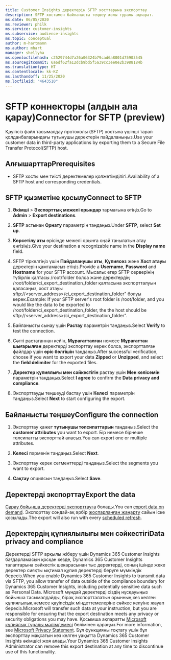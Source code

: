 ```yaml
---
title: Customer Insights деректерін SFTP хосттарына экспорттау
description: SFTP хостымен байланысты теңшеу жолы туралы ақпарат.
ms.date: 06/05/2020
ms.reviewer: philk
ms.service: customer-insights
ms.subservice: audience-insights
ms.topic: conceptual
author: m-hartmann
ms.author: mhart
manager: shellyha
ms.openlocfilehash: c2529744d7a26a06324b79cad6a8001d75903545
ms.sourcegitcommit: 6a6df62fa12dcb9bd5f5a39cc3ee0e2b3988184b
ms.translationtype: HT
ms.contentlocale: kk-KZ
ms.lasthandoff: 11/25/2020
ms.locfileid: "4643510"
---
```

# <a name="connector-for-sftp-preview"></a><span data-ttu-id="56de3-103">SFTP коннекторы (алдын ала қарау)</span><span class="sxs-lookup"><span data-stu-id="56de3-103">Connector for SFTP (preview)</span></span>

<span data-ttu-id="56de3-104">Қауіпсіз файл тасымалдау протоколы (SFTP) хостына үшінші тарап қолданбаларындағы тұтынушы деректерін пайдаланыңыз.</span><span class="sxs-lookup"><span data-stu-id="56de3-104">Use your customer data in third-party applications by exporting them to a Secure File Transfer Protocol(SFTP) host.</span></span>

## <a name="prerequisites"></a><span data-ttu-id="56de3-105">Алғышарттар</span><span class="sxs-lookup"><span data-stu-id="56de3-105">Prerequisites</span></span>

- <span data-ttu-id="56de3-106">SFTP хосты мен тиісті деректемелер қолжетімділігі.</span><span class="sxs-lookup"><span data-stu-id="56de3-106">Availability of a SFTP host and corresponding credentials.</span></span>

## <a name="connect-to-sftp"></a><span data-ttu-id="56de3-107">SFTP қызметіне қосылу</span><span class="sxs-lookup"><span data-stu-id="56de3-107">Connect to SFTP</span></span>

1. <span data-ttu-id="56de3-108">**Әкімші** > **Экспорттық межелі орындар** тармағына өтіңіз.</span><span class="sxs-lookup"><span data-stu-id="56de3-108">Go to **Admin** > **Export destinations**.</span></span>

1. <span data-ttu-id="56de3-109">**SFTP** астынан **Орнату** параметрін таңдаңыз.</span><span class="sxs-lookup"><span data-stu-id="56de3-109">Under **SFTP**, select **Set up**.</span></span>

1. <span data-ttu-id="56de3-110">**Көрсетілу аты** өрісінде межелі орынға оңай танылатын атау енгізіңіз.</span><span class="sxs-lookup"><span data-stu-id="56de3-110">Give your destination a recognizable name in the **Display name** field.</span></span>

1. <span data-ttu-id="56de3-111">SFTP тіркелгіңіз үшін **Пайдаланушы аты**, **Құпиясөз** және **Хост атауы** деректерін қамтамасыз етіңіз.</span><span class="sxs-lookup"><span data-stu-id="56de3-111">Provide a **Username**, **Password** and **Hostname** for your SFTP account.</span></span> <span data-ttu-id="56de3-112">Мысалы: егер SFTP серверінің түбірлік қалтасы /root/folder болса және деректердің /root/folder/ci_export_destination_folder қалтасына экспортталуын қаласаңыз, хост атауы sftp://<server_address>/ci_export_destination_folder" болуы керек.</span><span class="sxs-lookup"><span data-stu-id="56de3-112">Example: If your SFTP server's root folder is /root/folder, and you would like the data to be exported to /root/folder/ci_export_destination_folder, the the host should be sftp://<server_address>/ci_export_destination_folder".</span></span>

1. <span data-ttu-id="56de3-113">Байланысты сынау үшін **Растау** параметрін таңдаңыз.</span><span class="sxs-lookup"><span data-stu-id="56de3-113">Select **Verify** to test the connection.</span></span>

1. <span data-ttu-id="56de3-114">Сәтті растағаннан кейін, **Мұрағатталған** немесе **Мұрағаттан шығарылған** деректерді экспорттау керек болса, экспортталған файлдар үшін **өріс бөлгішін** таңдаңыз.</span><span class="sxs-lookup"><span data-stu-id="56de3-114">After successful verification, choose if you want to export your data **Zipped** or **Unzipped**, and select the **field delimiter** for the exported files.</span></span>

1. <span data-ttu-id="56de3-115">**Деректер құпиялығы мен сәйкестігін** растау үшін **Мен келісемін** параметрін таңдаңыз.</span><span class="sxs-lookup"><span data-stu-id="56de3-115">Select **I agree** to confirm the **Data privacy and compliance**.</span></span>

1. <span data-ttu-id="56de3-116">Экспорттауды теңшеуді бастау үшін **Келесі** параметрін таңдаңыз.</span><span class="sxs-lookup"><span data-stu-id="56de3-116">Select **Next** to start configuring the export.</span></span>

## <a name="configure-the-connection"></a><span data-ttu-id="56de3-117">Байланысты теңшеу</span><span class="sxs-lookup"><span data-stu-id="56de3-117">Configure the connection</span></span>

1. <span data-ttu-id="56de3-118">Экспорттау қажет **тұтынушы төлсипаттарын** таңдаңыз.</span><span class="sxs-lookup"><span data-stu-id="56de3-118">Select the **customer attributes** you want to export.</span></span> <span data-ttu-id="56de3-119">Бір немесе бірнеше төлсипатты экспорттай аласыз.</span><span class="sxs-lookup"><span data-stu-id="56de3-119">You can export one or multiple attributes.</span></span>

1. <span data-ttu-id="56de3-120">**Келесі** пәрменін таңдаңыз.</span><span class="sxs-lookup"><span data-stu-id="56de3-120">Select **Next**.</span></span>

1. <span data-ttu-id="56de3-121">Экспорттау керек сегменттерді таңдаңыз.</span><span class="sxs-lookup"><span data-stu-id="56de3-121">Select the segments you want to export.</span></span>

1. <span data-ttu-id="56de3-122">**Сақтау** опциясын таңдаңыз.</span><span class="sxs-lookup"><span data-stu-id="56de3-122">Select **Save**.</span></span>

## <a name="export-the-data"></a><span data-ttu-id="56de3-123">Деректерді экспорттау</span><span class="sxs-lookup"><span data-stu-id="56de3-123">Export the data</span></span>

<span data-ttu-id="56de3-124">[Сұрау бойынша деректерді экспорттауға](export-destinations.md) болады.</span><span class="sxs-lookup"><span data-stu-id="56de3-124">You can [export data on demand](export-destinations.md).</span></span> <span data-ttu-id="56de3-125">Экспорттау сондай-ақ әрбір [жоспарланған жаңарту](system.md#schedule-tab) сайын іске қосылады.</span><span class="sxs-lookup"><span data-stu-id="56de3-125">The export will also run with every [scheduled refresh](system.md#schedule-tab).</span></span>

## <a name="data-privacy-and-compliance"></a><span data-ttu-id="56de3-126">Деректердің құпиялылығы мен сәйкестігі</span><span class="sxs-lookup"><span data-stu-id="56de3-126">Data privacy and compliance</span></span>

<span data-ttu-id="56de3-127">Деректерді SFTP арқылы жіберу үшін Dynamics 365 Customer Insights бағдарламасын қосқан кезде, Dynamics 365 Customer Insights талаптарына сәйкестік шекарасынан тыс деректерді, соның ішінде жеке деректер сияқты ықтимал құпия деректерді беруге мүмкіндік бересіз.</span><span class="sxs-lookup"><span data-stu-id="56de3-127">When you enable Dynamics 365 Customer Insights to transmit data via SFTP, you allow transfer of data outside of the compliance boundary for Dynamics 365 Customer Insights, including potentially sensitive data such as Personal Data.</span></span> <span data-ttu-id="56de3-128">Microsoft мұндай деректерді сіздің нұсқауыңыз бойынша тасымалдайды, бірақ экспортталатын орынның кез келген құпиялылық немесе қауіпсіздік міндеттемелеріне сәйкес келуіне жауап бересіз.</span><span class="sxs-lookup"><span data-stu-id="56de3-128">Microsoft will transfer such data at your instruction, but you are responsible for ensuring that the export destination meets any privacy or security obligations you may have.</span></span> <span data-ttu-id="56de3-129">Қосымша ақпаратты [Microsoft құпиялық туралы мәлімдемесі](https://go.microsoft.com/fwlink/?linkid=396732) бөлімінен қараңыз.</span><span class="sxs-lookup"><span data-stu-id="56de3-129">For more information, see [Microsoft Privacy Statement](https://go.microsoft.com/fwlink/?linkid=396732).</span></span>
<span data-ttu-id="56de3-130">Бұл функцияны тоқтату үшін бұл экспорттау мақсатын кез келген уақытта Dynamics 365 Customer Insights әкімшісі жоя алады.</span><span class="sxs-lookup"><span data-stu-id="56de3-130">Your Dynamics 365 Customer Insights Administrator can remove this export destination at any time to discontinue use of this functionality.</span></span>
